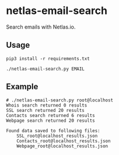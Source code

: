 # netlas-email-search

Search emails with Netlas.io.

## Usage

	pip3 install -r requirements.txt

	./netlas-email-search.py EMAIL

## Example

```
# ./netlas-email-search.py root@localhost                                                                                                                                 Whois search returned 0 results
SSL search returned 20 results
Contacts search returned 6 results
Webpage search returned 20 results

Found data saved to following files:
	SSL_root@localhost_results.json
	Contacts_root@localhost_results.json
	Webpage_root@localhost_results.json
```
